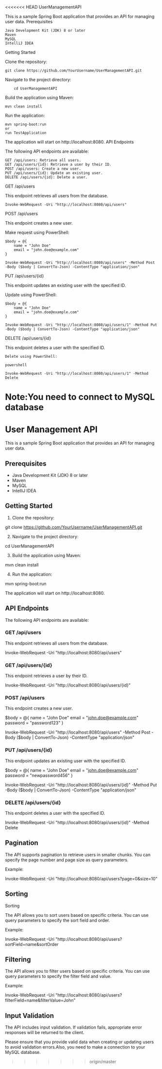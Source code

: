 <<<<<<< HEAD
UserManagementAPI

This is a sample Spring Boot application that provides an API for managing user data.
Prerequisites

    Java Development Kit (JDK) 8 or later
    Maven
    MySQL
    IntelliJ IDEA

Getting Started

Clone the repository:


    git clone https://github.com/YourUsername/UserManagementAPI.git

Navigate to the project directory:
        
        cd UserManagementAPI

Build the application using Maven:

    mvn clean install

Run the application:

    mvn spring-boot:run
    or 
    run TestApplication

The application will start on http://localhost:8080.
API Endpoints

The following API endpoints are available:

    GET /api/users: Retrieve all users.
    GET /api/users/{id}: Retrieve a user by their ID.
    POST /api/users: Create a new user.
    PUT /api/users/{id}: Update an existing user.
    DELETE /api/users/{id}: Delete a user.

GET /api/users

This endpoint retrieves all users from the database.

    Invoke-WebRequest -Uri "http://localhost:8080/api/users"

POST /api/users

This endpoint creates a new user.

Make request using PowerShell:

    $body = @{
        name = "John Doe"
        email = "john.doe@example.com"
    }

    Invoke-WebRequest -Uri "http://localhost:8080/api/users" -Method Post -Body ($body | ConvertTo-Json) -ContentType "application/json"

PUT /api/users/{id}

This endpoint updates an existing user with the specified ID.

Update using PowerShell:


    $body = @{
        name = "John Doe"
        email = "john.doe@example.com"
    }

    Invoke-WebRequest -Uri "http://localhost:8080/api/users/1" -Method Put -Body ($body | ConvertTo-Json) -ContentType "application/json"

DELETE /api/users/{id}

This endpoint deletes a user with the specified ID.

    Delete using PowerShell:

    powershell

    Invoke-WebRequest -Uri "http://localhost:8080/api/users/1" -Method Delete
    
 Note:You need to connect to MySQL database   
=======


# User Management API

This is a sample Spring Boot application that provides an API for managing user data.

## Prerequisites

- Java Development Kit (JDK) 8 or later
- Maven
- MySQL
- IntelliJ IDEA

## Getting Started

1. Clone the repository:

git clone https://github.com/YourUsername/UserManagementAPI.git




2. Navigate to the project directory:

cd UserManagementAPI



3. Build the application using Maven:

mvn clean install




4. Run the application:

mvn spring-boot:run

The application will start on http://localhost:8080.

## API Endpoints

The following API endpoints are available:

### GET /api/users

This endpoint retrieves all users from the database.

Invoke-WebRequest -Uri "http://localhost:8080/api/users"


### GET /api/users/{id}

This endpoint retrieves a user by their ID.

Invoke-WebRequest -Uri "http://localhost:8080/api/users/{id}"




### POST /api/users

This endpoint creates a new user.


$body = @{
   name = "John Doe"
   email = "john.doe@example.com"
   password = "password123"
}

Invoke-WebRequest -Uri "http://localhost:8080/api/users" -Method Post -Body ($body | ConvertTo-Json) -ContentType "application/json"


### PUT /api/users/{id}

This endpoint updates an existing user with the specified ID.



$body = @{
   name = "John Doe"
   email = "john.doe@example.com"
   password = "newpassword456"
}

Invoke-WebRequest -Uri "http://localhost:8080/api/users/{id}" -Method Put -Body ($body | ConvertTo-Json) -ContentType "application/json"

### DELETE /api/users/{id}

This endpoint deletes a user with the specified ID.



Invoke-WebRequest -Uri "http://localhost:8080/api/users/{id}" -Method Delete

## Pagination

The API supports pagination to retrieve users in smaller chunks. You can specify the page number and page size as query parameters.

Example:

Invoke-WebRequest -Uri "http://localhost:8080/api/users?page=0&size=10"

## Sorting

Sorting

The API allows you to sort users based on specific criteria. You can use query parameters to specify the sort field and order.

Example:

Invoke-WebRequest -Uri "http://localhost:8080/api/users?sortField=name&sortOrder

## Filtering

The API allows you to filter users based on specific criteria. You can use query parameters to specify the filter field and value.

Example:

Invoke-WebRequest -Uri "http://localhost:8080/api/users?filterField=name&filterValue=John"

## Input Validation

The API includes input validation. If validation fails, appropriate error responses will be returned to the client.

Please ensure that you provide valid data when creating or updating users to avoid validation errors.Also, you need to make a connection to your MySQL database.  
>>>>>>> origin/master
